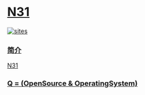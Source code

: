 # [N31](https://github.com/OS-Q/N31)

[![sites](http://182.61.61.133/link/resources/OSQ.png)](http://www.OS-Q.com)

### [简介](https://github.com/OS-Q/N31/wiki)

[N31](https://github.com/OS-Q/N31)

### [Q = (OpenSource & OperatingSystem) ](http://www.OS-Q.com)
